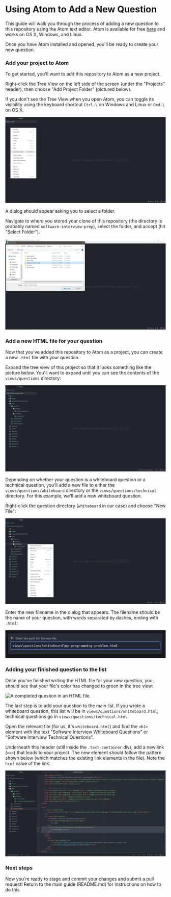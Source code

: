 # Using Atom to Add a New Question

This guide will walk you through the process of adding a new question
to this repository using the Atom text editor. Atom is available for free
[here](https://atom.io) and works on OS X, Windows, and Linux.

Once you have Atom installed and opened, you'll be ready to create your new
question.

### Add your project to Atom

To get started, you'll want to add this repository to Atom as a new project.

Right-click the Tree View on the left side of the screen (under the "Projects"
header), then choose "Add Project Folder" (pictured below).

If you don't see the Tree View when you open Atom, you can toggle its visibility
using the keyboard shortcut `Ctrl-\` on Windows and Linux or `Cmd-\` on OS X.

![Adding a new project folder in Atom.][add-project]

A dialog should appear asking you to select a folder.

Navigate to where you stored your clone of this repository (the directory is
probably named `software-interview-prep`), select the folder, and accept
(hit "Select Folder").

![Selecting the correct project directory.][select-project-folder]

### Add a new HTML file for your question

Now that you've added this repository to Atom as a project, you can create a
new `.html` file with your question.

Expand the tree view of this project so that it looks something like the picture below.
You'll want to expand until you can see the contents of the `views/questions` directory:

![Expanded tree view of this repository in Atom.][expand-tree-view]

Depending on whether your question is a whiteboard question or a technical question,
you'll add a new file to either the `views/questions/whiteboard` directory or
the `views/questions/technical` directory. For this example, we'll add a
new whiteboard question.

Right-click the question directory (`whiteboard` in our case) and choose "New File":

![Adding a new file to a directory in Atom.][add-new-file]

Enter the new filename in the dialog that appears.
The filename should be the name of your question, with words separated by dashes,
ending with `.html`:

![Naming the new file.][name-new-file]

### Adding your finished question to the list

Once you've finished writing the HTML file for your new question, you should see
that your file's color has changed to green in the tree view:

![A completed question in an HTML file.](finished-question)

The last step is to add your question to the main list. If you wrote a whiteboard
question, this list will be in `views/questions/whiteboard.html`; technical
questions go in `views/questions/technical.html`.

Open the relevant file (for us, it's `whiteboard.html`) and find the `<h1>`
element with the text "Software Interview Whiteboard Questions" or
"Software Interview Technical Questions".

Underneath this header (still inside the `.text-container` div), add a new link
(`<a>`) that leads to your project. The new element should follow the pattern
shown below (which matches the existing link elements in the file). Note the
`href` value of the link:

![Adding your question to the general list. The link tag should follow the same format as the others in the file.][add-question-to-list]

### Next steps

Now you're ready to stage and commit your changes and submit a pull request!
Return to the main guide (README.md) for instructions on how to do this.



[add-project]: images/editor-atom/add-project.png
[select-project-folder]: images/editor-atom/select-project-folder.png
[expand-tree-view]: images/editor-atom/expand-tree-view.png
[add-new-file]: images/editor-atom/add-new-file.png
[name-new-file]: images/editor-atom/name-new-file.png
[finished-question]: images/editor-atom/finished-question.png
[add-question-to-list]: images/editor-atom/add-question-to-list.png
